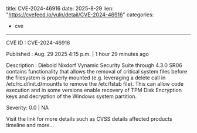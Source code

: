  
title: CVE-2024-46916
date: 2025-8-29
lien: "https://cvefeed.io/vuln/detail/CVE-2024-46916"
categories:
  - cve
---

CVE ID : CVE-2024-46916

Published :  Aug. 29
2025
4:15 p.m. | 1 hour
29 minutes ago

Description : Diebold Nixdorf Vynamic Security Suite through 4.3.0 SR06 contains functionality that allows the removal of critical system files before the filesystem is properly mounted (e.g.
leveraging a delete call in /etc/rc.d/init.d/mountfs to remove the /etc/fstab file). This can allow code execution and
in some versions
enable recovery of TPM Disk Encryption keys and decryption of the Windows system partition.

Severity: 0.0 | NA

Visit the link for more details
such as CVSS details
affected products
timeline
and more...
